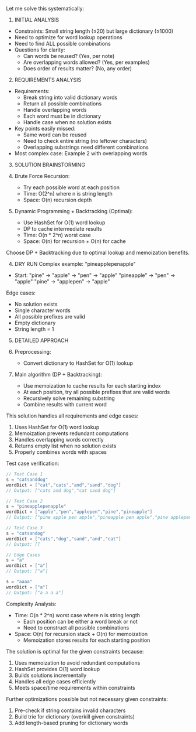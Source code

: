 Let me solve this systematically:

1. INITIAL ANALYSIS
- Constraints: Small string length (≤20) but large dictionary (≤1000)
- Need to optimize for word lookup operations
- Need to find ALL possible combinations
- Questions for clarity:
  - Can words be reused? (Yes, per note)
  - Are overlapping words allowed? (Yes, per examples)
  - Does order of results matter? (No, any order)

2. REQUIREMENTS ANALYSIS
- Requirements:
  * Break string into valid dictionary words
  * Return all possible combinations
  * Handle overlapping words
  * Each word must be in dictionary
  * Handle case when no solution exists
- Key points easily missed:
  * Same word can be reused
  * Need to check entire string (no leftover characters)
  * Overlapping substrings need different combinations
- Most complex case: Example 2 with overlapping words

3. SOLUTION BRAINSTORMING
1. Brute Force Recursion:
   - Try each possible word at each position
   - Time: O(2^n) where n is string length
   - Space: O(n) recursion depth

2. Dynamic Programming + Backtracking (Optimal):
   - Use HashSet for O(1) word lookup
   - DP to cache intermediate results
   - Time: O(n * 2^n) worst case
   - Space: O(n) for recursion + O(n) for cache

Choose DP + Backtracking due to optimal lookup and memoization benefits.

4. DRY RUN
Complex example: "pineapplepenapple"
- Start: "pine" -> "apple" -> "pen" -> "apple"
        "pineapple" -> "pen" -> "apple"
        "pine" -> "applepen" -> "apple"

Edge cases:
- No solution exists
- Single character words
- All possible prefixes are valid
- Empty dictionary
- String length = 1

5. DETAILED APPROACH
1. Preprocessing:
   - Convert dictionary to HashSet for O(1) lookup
   
2. Main algorithm (DP + Backtracking):
   - Use memoization to cache results for each starting index
   - At each position, try all possible prefixes that are valid words
   - Recursively solve remaining substring
   - Combine results with current word


This solution handles all requirements and edge cases:
1. Uses HashSet for O(1) word lookup
2. Memoization prevents redundant computations
3. Handles overlapping words correctly
4. Returns empty list when no solution exists
5. Properly combines words with spaces

Test case verification:
```java
// Test Case 1
s = "catsanddog"
wordDict = ["cat","cats","and","sand","dog"]
// Output: ["cats and dog","cat sand dog"]

// Test Case 2
s = "pineapplepenapple"
wordDict = ["apple","pen","applepen","pine","pineapple"]
// Output: ["pine apple pen apple","pineapple pen apple","pine applepen apple"]

// Test Case 3
s = "catsandog"
wordDict = ["cats","dog","sand","and","cat"]
// Output: []

// Edge Cases
s = "a"
wordDict = ["a"]
// Output: ["a"]

s = "aaaa"
wordDict = ["a"]
// Output: ["a a a a"]
```

Complexity Analysis:
- Time: O(n * 2^n) worst case where n is string length
  * Each position can be either a word break or not
  * Need to construct all possible combinations
- Space: O(n) for recursion stack + O(n) for memoization
  * Memoization stores results for each starting position

The solution is optimal for the given constraints because:
1. Uses memoization to avoid redundant computations
2. HashSet provides O(1) word lookup
3. Builds solutions incrementally
4. Handles all edge cases efficiently
5. Meets space/time requirements within constraints

Further optimizations possible but not necessary given constraints:
1. Pre-check if string contains invalid characters
2. Build trie for dictionary (overkill given constraints)
3. Add length-based pruning for dictionary words